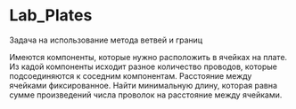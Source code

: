 # Lab_Plates
Задача на использование метода ветвей и границ

Имеются компоненты, которые нужно расположить в ячейках на плате. Из кадой компоненты исходит разное количество проводов, которые подсоединяются к соседним компонентам. Расстояние между ячейками фиксированное. Найти минимальную длину, которая равна сумме произведений числа проволок на расстояние между ячейками.
